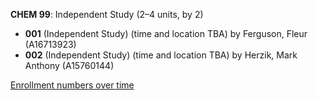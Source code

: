 **CHEM 99**: Independent Study (2–4 units, by 2)

- **001** (Independent Study) (time and location TBA) by Ferguson, Fleur (A16713923)
- **002** (Independent Study) (time and location TBA) by Herzik, Mark Anthony (A15760144)

[Enrollment numbers over time](./CHEM99.tsv)
